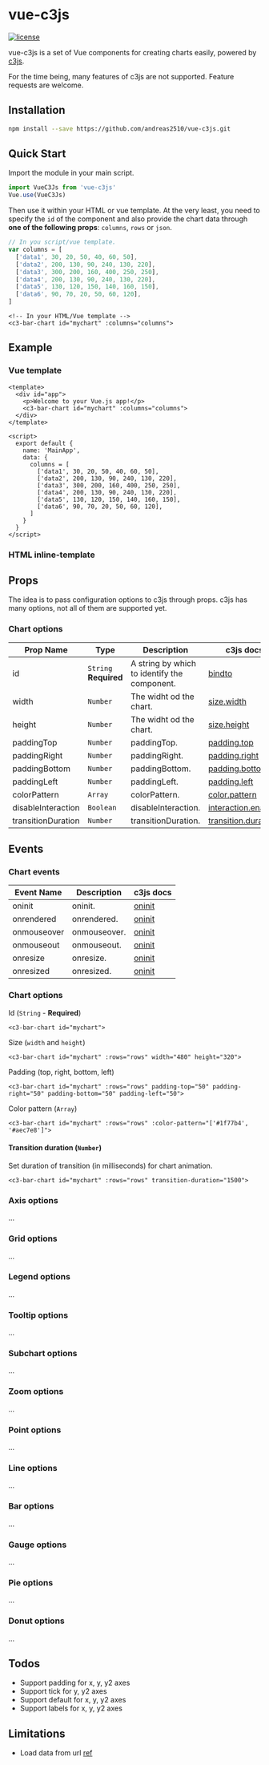 # vue-c3js

[![license](https://img.shields.io/github/license/mashape/apistatus.svg)]()

vue-c3js is a set of Vue components for creating charts easily, powered by [c3js](https://github.com/c3js/c3).

For the time being, many features of c3js are not supported. Feature requests are welcome.

## Installation
```bash
npm install --save https://github.com/andreas2510/vue-c3js.git
```

## Quick Start
Import the module in your main script.
```javascript
import VueC3Js from 'vue-c3js'
Vue.use(VueC3Js)
```

Then use it within your HTML or vue template. At the very least, you need to specify the `id` of the component and also provide the chart data through **one of the following props**: `columns`, `rows` or `json`.
```javascript
// In you script/vue template.
var columns = [
  ['data1', 30, 20, 50, 40, 60, 50],
  ['data2', 200, 130, 90, 240, 130, 220],
  ['data3', 300, 200, 160, 400, 250, 250],
  ['data4', 200, 130, 90, 240, 130, 220],
  ['data5', 130, 120, 150, 140, 160, 150],
  ['data6', 90, 70, 20, 50, 60, 120],
]
```
```vue
<!-- In your HTML/Vue template -->
<c3-bar-chart id="mychart" :columns="columns">
```

## Example

### Vue template
````vue
<template>
  <div id="app">
    <p>Welcome to your Vue.js app!</p>
    <c3-bar-chart id="mychart" :columns="columns">
  </div>
</template>

<script>
  export default {
    name: 'MainApp',
    data: {
      columns = [
        ['data1', 30, 20, 50, 40, 60, 50],
        ['data2', 200, 130, 90, 240, 130, 220],
        ['data3', 300, 200, 160, 400, 250, 250],
        ['data4', 200, 130, 90, 240, 130, 220],
        ['data5', 130, 120, 150, 140, 160, 150],
        ['data6', 90, 70, 20, 50, 60, 120],
      ]
    }
  }
</script>
````

### HTML inline-template

## Props
The idea is to pass configuration options to c3js through props. c3js has many options, not all of them are supported yet.

### Chart options
| Prop Name | Type | Description | c3js docs |
|-----------|------|-------------|-----------|
| id | `String` **Required** | A string by which to identify the component. | [bindto](http://c3js.org/reference.html#bindto) |
| width | `Number` | The widht od the chart. | [size.width](http://c3js.org/reference.html#size-width) |
| height | `Number` | The widht od the chart. | [size.height](http://c3js.org/reference.html#size-height) |
| paddingTop | `Number` | paddingTop. | [padding.top](http://c3js.org/reference.html#padding-top) |
| paddingRight | `Number` | paddingRight. | [padding.right](http://c3js.org/reference.html#padding-right) |
| paddingBottom | `Number` | paddingBottom. | [padding.bottom](http://c3js.org/reference.html#padding-bottom) |
| paddingLeft | `Number` | paddingLeft. | [padding.left](http://c3js.org/reference.html#padding-left) |
| colorPattern | `Array` | colorPattern. | [color.pattern](http://c3js.org/reference.html#color-pattern) |
| disableInteraction | `Boolean` | disableInteraction. | [interaction.enabled](http://c3js.org/reference.html#interaction-enabled) |
| transitionDuration | `Number` | transitionDuration. | [transition.duration](http://c3js.org/reference.html#transition-duration) |

## Events

### Chart events
| Event Name | Description | c3js docs |
|------------|-------------|-----------|
| oninit | oninit. | [oninit](http://c3js.org/reference.html#oninit) |
| onrendered | onrendered. | [oninit](http://c3js.org/reference.html#onrendered) |
| onmouseover | onmouseover. | [oninit](http://c3js.org/reference.html#onmouseover) |
| onmouseout | onmouseout. | [oninit](http://c3js.org/reference.html#onmouseout) |
| onresize | onresize. | [oninit](http://c3js.org/reference.html#onresize) |
| onresized | onresized. | [oninit](http://c3js.org/reference.html#onresized) |


### Chart options
Id (`String` - **Required**)
````vue
<c3-bar-chart id="mychart">
````

Size (`width` and `height`)
````vue
<c3-bar-chart id="mychart" :rows="rows" width="480" height="320">
````

Padding (top, right, bottom, left)
````vue
<c3-bar-chart id="mychart" :rows="rows" padding-top="50" padding-right="50" padding-bottom="50" padding-left="50">
````

Color pattern (`Array`)
````vue
<c3-bar-chart id="mychart" :rows="rows" :color-pattern="['#1f77b4', '#aec7e8']">
````

#### Transition duration (`Number`)
Set duration of transition (in milliseconds) for chart animation.
````vue
<c3-bar-chart id="mychart" :rows="rows" transition-duration="1500">
````

### Axis options
...

### Grid options
...

### Legend options
...

### Tooltip options
...

### Subchart options
...

### Zoom options
...

### Point options
...

### Line options
...

### Bar options
...

### Gauge options
...

### Pie options
...

### Donut options
...

## Todos
- Support padding for x, y, y2 axes
- Support tick for y, y2 axes
- Support default for x, y, y2 axes
- Support labels for x, y, y2 axes

## Limitations
- Load data from url [ref](http://c3js.org/reference.html#data-url)
